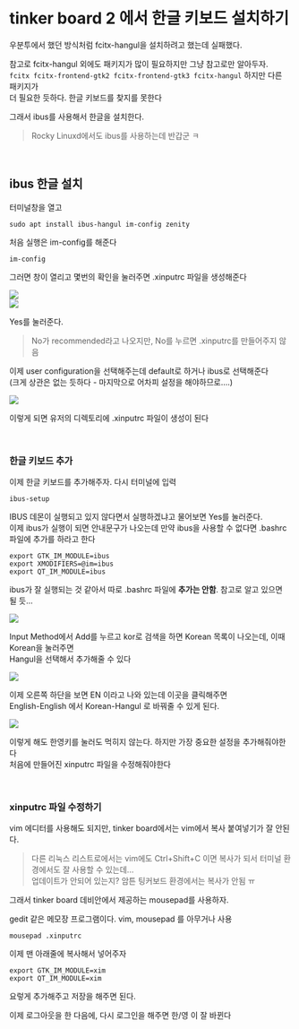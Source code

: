 # tinker board 2 에서 한글 키보드 설치하기
우분투에서 했던 방식처럼 fcitx-hangul을 설치하려고 했는데 실패했다.  

참고로 fcitx-hangul 외에도 패키지가 많이 필요하지만 그냥 참고로만 알아두자.    
`fcitx fcitx-frontend-gtk2 fcitx-frontend-gtk3 fcitx-hangul` 하지만 다른 패키지가   
더 필요한 듯하다. 한글 키보드를 찾지를 못한다   

그래서 ibus를 사용해서 한글을 설치한다.  

> Rocky Linuxd에서도 ibus를 사용하는데 반갑군 ㅋ

<br />

## ibus 한글 설치
터미널창을 열고 
```
sudo apt install ibus-hangul im-config zenity
```

처음 실행은 im-config를 해준다
```
im-config
```

그러면 창이 열리고 몇번의 확인을 눌러주면 .xinputrc 파일을 생성해준다  

<img src=0>
<br />

<img src=1>
<br />

Yes를 눌러준다.   
> No가 recommended라고 나오지만, No를 누르면 .xinputrc를 만들어주지 않음  

이제 user configuration을 선택해주는데 default로 하거나 ibus로 선택해준다  
(크게 상관은 없는 듯하다 - 마지막으로 어차피 설정을 해야하므로....)

<img src=2>
<br />

이렇게 되면 유저의 디렉토리에 .xinputrc 파일이 생성이 된다 

<br />

### 한글 키보드 추가
이제 한글 키보드를 추가해주자. 다시 터미널에 입력
```
ibus-setup
```

IBUS 데몬이 실행되고 있지 않다면서 실행하겠냐고 물어보면 Yes를 눌러준다.  
이제 ibus가 실행이 되면 안내문구가 나오는데 만약 ibus을 사용할 수 없다면 .bashrc 파일에 추가를 하라고 한다   

```
export GTK_IM_MODULE=ibus
export XMODIFIERS=@im=ibus
export QT_IM_MODULE=ibus
```

ibus가 잘 실행되는 것 같아서 따로 .bashrc 파일에 **추가는 안함**. 참고로 알고 있으면 될 듯...   


<img src=3>
<br />

Input Method에서 Add를 누르고 kor로 검색을 하면 Korean 목록이 나오는데, 이때 Korean을 눌러주면  
Hangul을 선택해서 추가해줄 수 있다

<img src=4>
<br />

이제 오른쪽 하단을 보면 EN 이라고 나와 있는데 이곳을 클릭해주면   
English-English 에서 Korean-Hangul 로 바꿔줄 수 있게 된다.   

<img src=5>
<br />

이렇게 해도 한영키를 눌러도 먹히지 않는다. 하지만 가장 중요한 설정을 추가해줘야한다  
처음에 만들어진 xinputrc 파일을 수정해줘야한다  

<br />

### xinputrc 파일 수정하기
vim 에디터를 사용해도 되지만, tinker board에서는 vim에서 복사 붙여넣기가 잘 안된다.  

> 다른 리눅스 리스트로에서는 vim에도 Ctrl+Shift+C 이면 복사가 되서 터미널 환경에서도 잘 사용할 수 있는데...  
>  업데이트가 안되어 있는지?  암튼 팅커보드 환경에서는 복사가 안됨 ㅠ 


그래서 tinker board 데비안에서 제공하는 mousepad를 사용하자.  

gedit 같은 메모장 프로그램이다. vim, mousepad 를 아무거나 사용

```
mousepad .xinputrc
```

이제 맨 아래줄에 복사해서 넣어주자
```
export GTK_IM_MODULE=xim
export QT_IM_MODULE=xim
```
요렇게 추가해주고 저장을 해주면 된다.   

이제 로그아웃을 한 다음에, 다시 로그인을 해주면 한/영 이 잘 바뀐다

